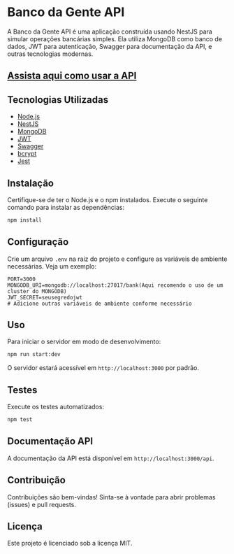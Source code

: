 # Banco da Gente API

A Banco da Gente API é uma aplicação construída usando NestJS para simular operações bancárias simples. Ela utiliza MongoDB como banco de dados, JWT para autenticação, Swagger para documentação da API, e outras tecnologias modernas.

## <a href='https://www.loom.com/share/122fe3f633a74e1b98eebb2639c6cf84?sid=2a04b6a5-102c-429e-b863-0a36e3b01090'>Assista aqui como usar a API</a>

## Tecnologias Utilizadas

- [Node.js](https://nodejs.org/)
- [NestJS](https://nestjs.com/)
- [MongoDB](https://www.mongodb.com/)
- [JWT](https://jwt.io/)
- [Swagger](https://swagger.io/)
- [bcrypt](https://www.npmjs.com/package/bcrypt)
- [Jest](https://jestjs.io/)

## Instalação

Certifique-se de ter o Node.js e o npm instalados. Execute o seguinte comando para instalar as dependências:

```bash
npm install
```

## Configuração

Crie um arquivo `.env` na raiz do projeto e configure as variáveis de ambiente necessárias. Veja um exemplo:

```
PORT=3000
MONGODB_URI=mongodb://localhost:27017/bank(Aqui recomendo o uso de um cluster do MONGODB)
JWT_SECRET=seusegredojwt
# Adicione outras variáveis de ambiente conforme necessário
```

## Uso

Para iniciar o servidor em modo de desenvolvimento:

```bash
npm run start:dev
```

O servidor estará acessível em `http://localhost:3000` por padrão.

## Testes

Execute os testes automatizados:

```bash
npm test
```

## Documentação API

A documentação da API está disponível em `http://localhost:3000/api`.

## Contribuição

Contribuições são bem-vindas! Sinta-se à vontade para abrir problemas (issues) e pull requests.

## Licença

Este projeto é licenciado sob a licença MIT.

